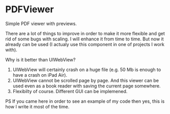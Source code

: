 # PDFViewer
Simple PDF viewer with previews.

There are a lot of things to improve in order to make it more flexible and get rid of some bugs with scaling. 
I will enhance it from time to time.
But now it already can be used (I actualy use this component in one of projects I work with).

Why is it better than UIWebView?
1) UIWebView will certainly crash on a huge file (e.g. 50 Mb is enough to have a crash on iPad Air).
2) UIWebView cannot be scrolled page by page. And this viewer can be used even as a book reader with saving the current page somewhere.
3) Flexibilty of course. Different GUI can be implemened.

PS If you came here in order to see an example of my code then yes, this is how I write it most of the time.
